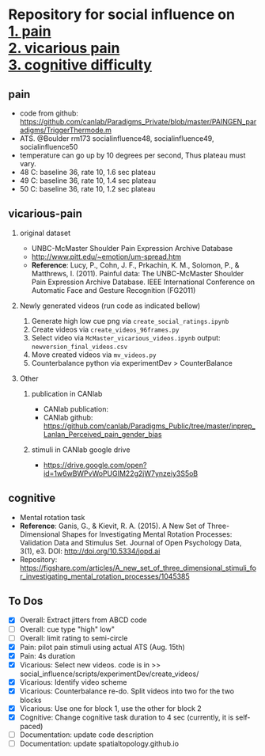 # Repository for social influence on <br/>[1. pain](##pain)<br/>[2. vicarious pain](##vicarious-pain)<br/>[3. cognitive difficulty](##cognitive)<br/>

## pain
* code from github: https://github.com/canlab/Paradigms_Private/blob/master/PAINGEN_paradigms/TriggerThermode.m
* ATS. @Boulder rm173 socialinfluence48, socialinfluence49, socialinfluence50
* temperature can go up by 10 degrees per second, Thus plateau must vary.
* 48 C: baseline 36, rate 10, 1.6 sec plateau
* 49 C: baseline 36, rate 10, 1.4 sec plateau
* 50 C: baseline 36, rate 10, 1.2 sec plateau

## vicarious-pain
1. original dataset
	* UNBC-McMaster Shoulder Pain Expression Archive Database
	* http://www.pitt.edu/~emotion/um-spread.htm
	* **Reference**: Lucy, P., Cohn, J. F., Prkachin, K. M., Solomon, P., & Matthrews, I. (2011). Painful data: The UNBC-McMaster Shoulder Pain Expression Archive Database. IEEE International Conference on Automatic Face and Gesture Recognition (FG2011)

2. Newly generated videos (run code as indicated bellow)
	1. Generate high low cue png via `create_social_ratings.ipynb`
	2. Create videos via `create_videos_96frames.py`
	3. Select video via `McMaster_vicarious_videos.ipynb` output: `newversion_final_videos.csv`
	4. Move created videos via `mv_videos.py`
	5. Counterbalance python via experimentDev > CounterBalance

3. Other
	1. publication in CANlab
		* CANlab publication:
		* CANlab github: https://github.com/canlab/Paradigms_Public/tree/master/inprep_Lanlan_Perceived_pain_gender_bias

	2. stimuli in CANlab google drive
		* https://drive.google.com/open?id=1w6wBWPvWoPUGIM22g2jW7ynzeiy3S5oB

## cognitive
* Mental rotation task
* **Reference**: Ganis, G., & Kievit, R. A. (2015). A New Set of Three-Dimensional Shapes for Investigating Mental Rotation Processes: Validation Data and Stimulus Set. Journal of Open Psychology Data, 3(1), e3. DOI: http://doi.org/10.5334/jopd.ai
* Repository: https://figshare.com/articles/A_new_set_of_three_dimensional_stimuli_for_investigating_mental_rotation_processes/1045385

## To Dos
- [x] Overall: Extract jitters from ABCD code
- [ ] Overall: cue type "high" low"
- [ ] Overall: limit rating to semi-circle
- [x] Pain: pilot pain stimuli using actual ATS (Aug. 15th)
- [x] Pain: 4s duration
- [x] Vicarious: Select new videos. code is in >> social_influence/scripts/experimentDev/create_videos/
- [x] Vicarious: Identify video scheme
- [x] Vicarious: Counterbalance re-do. Split videos into two for the two blocks
- [x] Vicarious: Use one for block 1, use the other for block 2
- [x] Cognitive: Change cognitive task duration to 4 sec (currently, it is self-paced)
- [ ] Documentation: update code description
- [ ] Documentation: update spatialtopology.github.io
